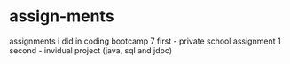 # assign-ments
assignments i did in coding bootcamp 7
first - private school assignment 1
second - invidual project (java, sql and jdbc)

